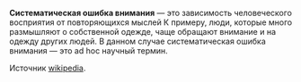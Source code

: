 **Систематическая ошибка внимания** — это зависимость человеческого восприятия от повторяющихся мыслей К примеру, люди, которые много размышляют о собственной одежде, чаще обращают внимание и на одежду других людей. В данном случае систематическая ошибка внимания — это ad hoc научный термин.

Источник [wikipedia](https://ru.wikipedia.org/wiki/%D0%A1%D0%B8%D1%81%D1%82%D0%B5%D0%BC%D0%B0%D1%82%D0%B8%D1%87%D0%B5%D1%81%D0%BA%D0%B0%D1%8F_%D0%BE%D1%88%D0%B8%D0%B1%D0%BA%D0%B0_%D0%B2%D0%BD%D0%B8%D0%BC%D0%B0%D0%BD%D0%B8%D1%8F).